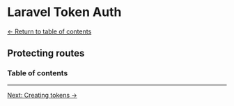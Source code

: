 # Laravel Token Auth

[&larr; Return to table of contents](./README.md)

## Protecting routes

### Table of contents

---

[Next: Creating tokens &rarr;](./02-creating-tokens.md)

